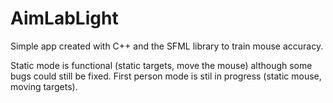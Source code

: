 # AimLabLight

Simple app created with C++ and the SFML library to train mouse accuracy.

Static mode is functional (static targets, move the mouse) although some bugs could still be fixed.
First person mode is stil in progress (static mouse, moving targets).
